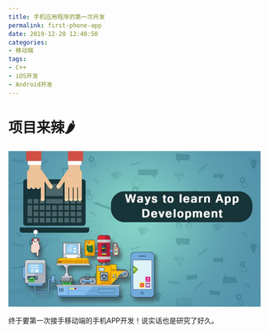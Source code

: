 ```yaml
---
title: 手机应用程序的第一次开发
permalink: first-phone-app
date: 2019-12-28 12:40:50
categories:
- 移动端
tags:
- C++
- iOS开发
- Android开发
---
```


# 项目来辣🌶️

![](https://raw.githubusercontent.com/liutiantian233/Blog/master/201912/20191228.jpg)

终于要第一次接手移动端的手机APP开发！说实话也是研究了好久。

<!-- more -->